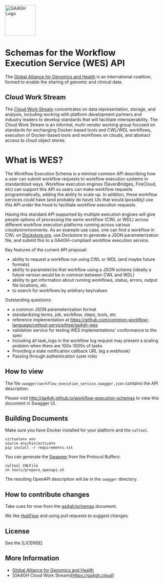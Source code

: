<img src="https://www.ga4gh.org/gfx/GA-logo-horizontal-tag-RGB.svg" alt="GA4GH Logo" style="width: 100px;"/>

Schemas for the Workflow Execution Service (WES) API
====================================================

The [Global Alliance for Genomics and Health](http://genomicsandhealth.org/) is an international
coalition, formed to enable the sharing of genomic and clinical data.

Cloud Work Stream
-----------------

The [Cloud Work Stream](https://ga4gh/cloud) concentrates on data representation, storage,
and analysis, including working with platform development partners and
industry leaders to develop standards that will facilitate
interoperability.  The Cloud Work Stream is an informal, multi-vendor working group focused on standards for exchanging Docker-based tools and CWL/WDL workflows, execution of Docker-based tools and workflows on clouds, and abstract access to cloud object stores.

What is WES?
============

The Workflow Execution Schema is a minimal common API describing how a user can submit
workflow requests to workflow execution systems in standardized ways.
Workflow execution engines (SevenBridges, FireCloud, etc) can support this API so users can make workflow requests
programmatically, adding the ability to scale up.  In addition, these workflow services could have (and probably do have)
UIs that would (possibly) use this API under the hood to facilitate workflow execution requests.

Having this standard API supported by multiple execution engines will give people options of processing
the same workflow (CWL or WDL) across different workflow execution platforms running across various clouds/environments.
As an example use case, one can find a workflow in CWL on [Dockstore.org](http://dockstore.org), use Dockstore to
generate a JSON parameterization file, and submit this to a GA4GH-compliant
workflow execution service.

Key features of the current API proposal:

* ability to request a workflow run using CWL or WDL (and maybe future formats)
* ability to parameterize that workflow using a JSON schema (ideally a future version would be in common between CWL and WDL)
* ability to get information about running workflows, status, errors, output file locations, etc.
* to search for workflows by arbitrary key/values

Outstanding questions:

* a common JSON parameterization format
* standardizing terms, job, workflow, steps, tools, etc
* reference implementation at https://github.com/common-workflow-language/cwltool-service/tree/ga4gh-wes
* validation service for testing WES implementations' conformance to the spec
* Including all task_logs in the workflow log request may present a scaling problem when there are 100s-1000s of tasks
* Providing a state notification callback URL (eg a webhook)
* Passing through authentication (user role)

How to view
------------

The file `swagger/workflow_execution_service.swagger.json` contains the API description.

Please visit http://ga4gh.github.io/workflow-execution-schemas to view this document in Swagger UI.

Building Documents
------------------

Make sure you have Docker installed for your platform and the `cwltool`.

    virtualenv env
    source env/bin/activate
    pip install -r requirements.txt

You can generate the [Swagger](http://swagger.io/) from the Protocol Buffers:

    cwltool CWLFile
    sh tools/prepare_openapi.sh

The resulting OpenAPI description will be in the `swagger` directory.

How to contribute changes
-------------------------

Take cues for now from the [ga4gh/schemas](https://github.com/ga4gh/schemas/blob/master/CONTRIBUTING.rst) document.

We like [HubFlow](https://datasift.github.io/gitflow/) and using pull requests to suggest changes.

License
-------

See the [LICENSE]

More Information
----------------

* [Global Alliance for Genomics and Health](http://genomicsandhealth.org)
* [GA4GH Cloud Work Stream)[https://ga4gh.cloud]
